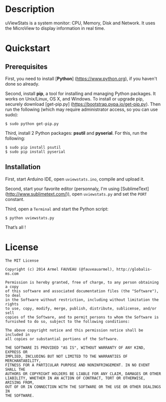 # Description

uViewStats is a system monitor: CPU, Memory, Disk and Network. It uses the MicroView to display information in real time.

# Quickstart

## Prerequisites
First, you need to install [**Python**] (https://www.python.org), if you haven't done so already. 

Second, install **pip**, a tool for installing and managing Python packages. It works on Unix/Linux, OS X, and Windows. To install or upgrade pip, securely download [get-pip.py] (https://bootstrap.pypa.io/get-pip.py). Then run the following (which may require administrator access, so you can use sudo):

~~~
$ sudo python get-pip.py
~~~

Third, install 2 Python packages: **psutil** and **pyserial**. For this, run the following:

~~~
$ sudo pip install psutil
$ sudo pip install pyserial
~~~

## Installation

First, start Arduino IDE, open `uviewstats.ino`, compile and upload it.

Second, start your favorite editor (personnaly, I'm using [SublimeText] (http://www.sublimetext.com/)), open `uviewstats.py` and set the `PORT` constant.

Third, open a `Terminal` and start the Python script:

~~~
$ python uviewstats.py
~~~

That’s all !

# License

~~~
The MIT License

Copyright (c) 2014 Armel FAUVEAU (@fauveauarmel), http://globalis-ms.com

Permission is hereby granted, free of charge, to any person obtaining a copy
of this software and associated documentation files (the "Software"), to deal
in the Software without restriction, including without limitation the rights
to use, copy, modify, merge, publish, distribute, sublicense, and/or sell
copies of the Software, and to permit persons to whom the Software is
furnished to do so, subject to the following conditions:

The above copyright notice and this permission notice shall be included in
all copies or substantial portions of the Software.

THE SOFTWARE IS PROVIDED "AS IS", WITHOUT WARRANTY OF ANY KIND, EXPRESS OR
IMPLIED, INCLUDING BUT NOT LIMITED TO THE WARRANTIES OF MERCHANTABILITY,
FITNESS FOR A PARTICULAR PURPOSE AND NONINFRINGEMENT. IN NO EVENT SHALL THE
AUTHORS OR COPYRIGHT HOLDERS BE LIABLE FOR ANY CLAIM, DAMAGES OR OTHER
LIABILITY, WHETHER IN AN ACTION OF CONTRACT, TORT OR OTHERWISE, ARISING FROM,
OUT OF OR IN CONNECTION WITH THE SOFTWARE OR THE USE OR OTHER DEALINGS IN
THE SOFTWARE.
~~~
